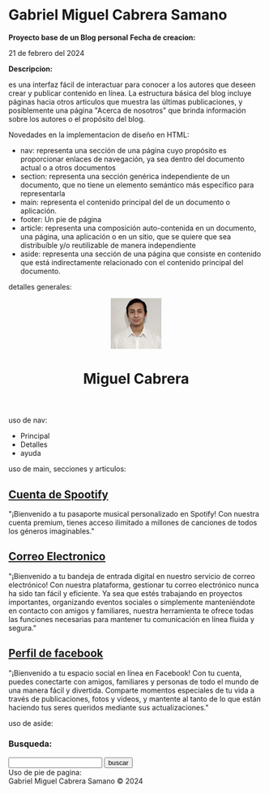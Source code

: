 # Gabriel Miguel Cabrera Samano
<b>Proyecto base de un Blog personal</b>
<b>Fecha de creacion:</b> <p>21 de febrero del 2024<p>
<b>Descripcion:</b> <p>es una interfaz fácil de interactuar para conocer a los autores que deseen crear y publicar contenido en línea. La estructura básica del blog incluye páginas hacia otros articulos que muestra las últimas publicaciones, y posiblemente una página "Acerca de nosotros" que brinda información sobre los autores o el propósito del blog.</p>

Novedades en la implementacion de diseño en HTML:
- nav: representa una sección de una página cuyo propósito es proporcionar enlaces de navegación, ya sea dentro del documento actual o a otros documentos
- section: representa una sección genérica independiente de un documento, que no tiene un elemento semántico más específico para representarla
- main: representa el contenido principal del <body> de un documento o aplicación.
- footer: Un pie de página
- article: representa una composición auto-contenida en un documento, una página, una aplicación o en un sitio, que se quiere que sea distribuíble y/o reutilizable de manera independiente
- aside: representa una sección de una página que consiste en contenido que está indirectamente relacionado con el contenido principal del documento.

detalles generales:

<body>
    <!-- contenido del documento -->
    <div class="container">
        <!-- encabezado principal de la pagina -->
        <header>
            <div class="profile_picture">
                <img src="f1.jpg" alt="" width="100" height="100">
            </div>
            <h1>Miguel Cabrera</h1>
        </header>
        <!-- navegacion semi-personalizada sin funciones -->
uso de nav:
        <nav>
            <ul>
                <li>Principal</li>
                <li>Detalles</li>
                <li>ayuda</li>
            </ul>
        </nav>
uso de main, secciones y articulos:
        <!-- punto de partida para el programa -->
        <main>
            <section>
                <!-- articulo descriptivo sobre una cuenta en spootify -->
                <article>
                    <h2><a href="https://open.spotify.com/user/mikell100?si=4c92413dbcc24cf3">Cuenta de Spootify</a> </h2>
                    <p>"¡Bienvenido a tu pasaporte musical personalizado en Spotify! Con nuestra cuenta premium, tienes acceso ilimitado a millones de canciones de todos los géneros imaginables."</p>
                </article>
                <!-- articulo descriptivo sobre un correo electronico -->
                <article>
                    <h2><a href="mailto:a20491199@itmexicali.edu.mx">Correo Electronico</a></h2>
                    <p>"¡Bienvenido a tu bandeja de entrada digital en nuestro servicio de correo electrónico! Con nuestra plataforma, gestionar tu correo electrónico nunca ha sido tan fácil y eficiente. Ya sea que estés trabajando en proyectos importantes, organizando eventos sociales o simplemente manteniéndote en contacto con amigos y familiares, nuestra herramienta te ofrece todas las funciones necesarias para mantener tu comunicación en línea fluida y segura."</p>
                </article>
                <!-- articulo descriptivo sobre una cuenta en facebook -->
                <article>
                    <h2><a href="https://www.facebook.com/miguel.cabrera.5249">Perfil de facebook</a></h2>
                    <p>"¡Bienvenido a tu espacio social en línea en Facebook! Con tu cuenta, puedes conectarte con amigos, familiares y personas de todo el mundo de una manera fácil y divertida. Comparte momentos especiales de tu vida a través de publicaciones, fotos y videos, y mantente al tanto de lo que están haciendo tus seres queridos mediante sus actualizaciones."</p>
                </article>
            </section>
            <!-- Seccion del documento que maneja un buscador-->
uso de aside:
            <aside>
                <h3>Busqueda:</h3>
                <form>
                    <input type="text" />
                    <input type="submit" value="buscar" />
                </form>
            </aside>
        </main>
Uso de pie de pagina:
        <!-- pie de pagina -->
        <footer>
            Gabriel Miguel Cabrera Samano &copy; 2024
        </footer>
    </div>
</body>
